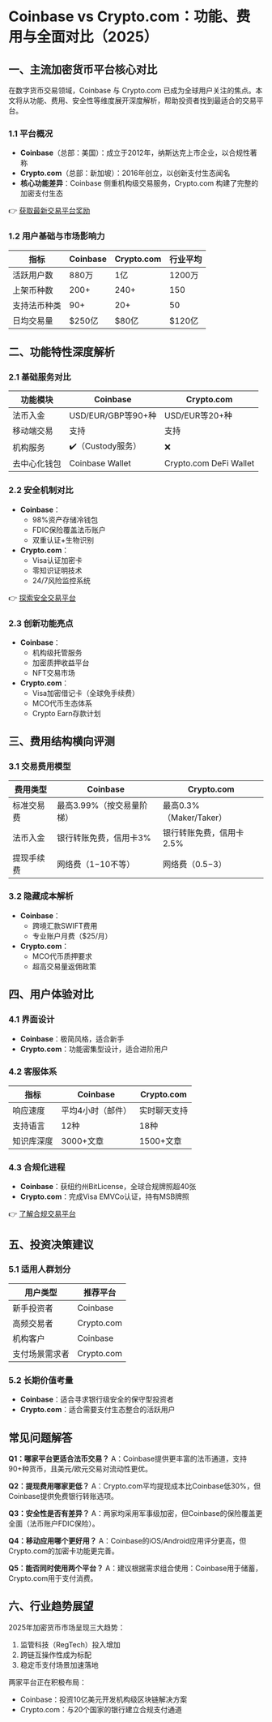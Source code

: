 # Coinbase vs Crypto.com：功能、费用与全面对比（2025）

## 一、主流加密货币平台核心对比

在数字货币交易领域，Coinbase 与 Crypto.com 已成为全球用户关注的焦点。本文将从功能、费用、安全性等维度展开深度解析，帮助投资者找到最适合的交易平台。

### 1.1 平台概况
- **Coinbase**（总部：美国）：成立于2012年，纳斯达克上市企业，以合规性著称
- **Crypto.com**（总部：新加坡）：2016年创立，以创新支付生态闻名
- **核心功能差异**：Coinbase 侧重机构级交易服务，Crypto.com 构建了完整的加密支付生态

👉 [获取最新交易平台奖励](https://bit.ly/okx_welcome)

### 1.2 用户基础与市场影响力
| 指标 | Coinbase | Crypto.com | 行业平均 |
|------|----------|------------|----------|
| 活跃用户数 | 880万 | 1亿 | 1200万 |
| 上架币种数 | 200+ | 240+ | 150 |
| 支持法币种类 | 90+ | 20+ | 50 |
| 日均交易量 | $250亿 | $80亿 | $120亿 |

## 二、功能特性深度解析

### 2.1 基础服务对比
| 功能模块 | Coinbase | Crypto.com |
|---------|----------|------------|
| 法币入金 | USD/EUR/GBP等90+种 | USD/EUR等20+种 |
| 移动端交易 | 支持 | 支持 |
| 机构服务 | ✔️（Custody服务） | ❌ |
| 去中心化钱包 | Coinbase Wallet | Crypto.com DeFi Wallet |

### 2.2 安全机制对比
- **Coinbase**：
  - 98%资产存储冷钱包
  - FDIC保险覆盖法币账户
  - 双重认证+生物识别
- **Crypto.com**：
  - Visa认证加密卡
  - 零知识证明技术
  - 24/7风险监控系统

👉 [探索安全交易平台](https://bit.ly/okx_welcome)

### 2.3 创新功能亮点
- **Coinbase**：
  - 机构级托管服务
  - 加密质押收益平台
  - NFT交易市场
- **Crypto.com**：
  - Visa加密借记卡（全球免手续费）
  - MCO代币生态体系
  - Crypto Earn存款计划

## 三、费用结构横向评测

### 3.1 交易费用模型
| 费用类型 | Coinbase | Crypto.com |
|---------|----------|------------|
| 标准交易费 | 最高3.99%（按交易量阶梯） | 最高0.3%（Maker/Taker） |
| 法币入金 | 银行转账免费，信用卡3% | 银行转账免费，信用卡2.5% |
| 提现手续费 | 网络费（$1-$10不等） | 网络费（$0.5-$3） |

### 3.2 隐藏成本解析
- **Coinbase**：
  - 跨境汇款SWIFT费用
  - 专业账户月费（$25/月）
- **Crypto.com**：
  - MCO代币质押要求
  - 超高交易量返佣政策

## 四、用户体验对比

### 4.1 界面设计
- **Coinbase**：极简风格，适合新手
- **Crypto.com**：功能密集型设计，适合进阶用户

### 4.2 客服体系
| 指标 | Coinbase | Crypto.com |
|------|----------|------------|
| 响应速度 | 平均4小时（邮件） | 实时聊天支持 |
| 支持语言 | 12种 | 18种 |
| 知识库深度 | 3000+文章 | 1500+文章 |

### 4.3 合规化进程
- **Coinbase**：获纽约州BitLicense，全球合规牌照超40张
- **Crypto.com**：完成Visa EMVCo认证，持有MSB牌照

👉 [了解合规交易平台](https://bit.ly/okx_welcome)

## 五、投资决策建议

### 5.1 适用人群划分
| 用户类型 | 推荐平台 |
|---------|----------|
| 新手投资者 | Coinbase |
| 高频交易者 | Crypto.com |
| 机构客户 | Coinbase |
| 支付场景需求者 | Crypto.com |

### 5.2 长期价值考量
- **Coinbase**：适合寻求银行级安全的保守型投资者
- **Crypto.com**：适合需要支付生态整合的活跃用户

## 常见问题解答

**Q1：哪家平台更适合法币交易？**
A：Coinbase提供更丰富的法币通道，支持90+种货币，且美元/欧元交易对流动性更优。

**Q2：提现费用哪家更低？**
A：Crypto.com平均提现成本比Coinbase低30%，但Coinbase提供免费银行转账选项。

**Q3：安全性是否有差异？**
A：两家均采用军事级加密，但Coinbase的保险覆盖更全面（法币账户FDIC保险）。

**Q4：移动应用哪个更好用？**
A：Coinbase的iOS/Android应用评分更高，但Crypto.com的加密卡功能更完善。

**Q5：能否同时使用两个平台？**
A：建议根据需求组合使用：Coinbase用于储蓄，Crypto.com用于支付消费。

## 六、行业趋势展望

2025年加密货币市场呈现三大趋势：
1. 监管科技（RegTech）投入增加
2. 跨链互操作性成为标配
3. 稳定币支付场景加速落地

两家平台正在积极布局：
- Coinbase：投资10亿美元开发机构级区块链解决方案
- Crypto.com：与20个国家的银行建立合规支付通道
